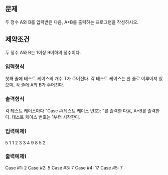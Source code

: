 ## 문제
두 정수 A와 B를 입력받은 다음, A+B를 출력하는 프로그램을 작성하시오.

## 제약조건
두 정수 A와 B는 1이상 9이하의 정수이다.

### 입력형식
첫째 줄에 테스트 케이스의 개수 T가 주어진다.
각 테스트 케이스는 한 줄로 이루어져 있으며, 각 줄에 A와 B가 주어진다.

### 출력형식
각 테스트 케이스마다 "Case #(테스트 케이스 번호): "를 출력한 다음, A+B를 출력한다.
테스트 케이스 번호는 1부터 시작한다.

### 입력예제1
5
1 1
2 3
3 4
9 8
5 2
### 출력예제1
Case #1: 2
Case #2: 5
Case #3: 7
Case #4: 17
Case #5: 7